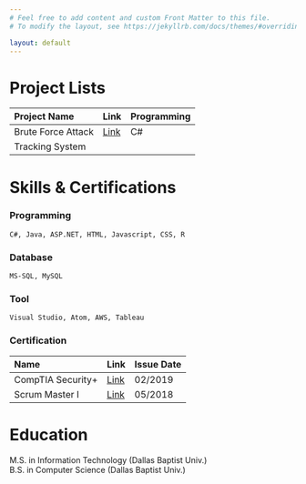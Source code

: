 ```yaml
---
# Feel free to add content and custom Front Matter to this file.
# To modify the layout, see https://jekyllrb.com/docs/themes/#overriding-theme-defaults

layout: default
---
```

# Project Lists


| Project Name       | Link                                        |Programming|
|:-------------------|:--------------------------------------------|:----------|
| Brute Force Attack | [Link](./bruteforce.html)                   | C#        |
| Tracking System    |                                             |           |


# Skills & Certifications

### Programming
```
C#, Java, ASP.NET, HTML, Javascript, CSS, R
```

### Database
```
MS-SQL, MySQL
```

### Tool
```
Visual Studio, Atom, AWS, Tableau
```

### Certification

| Name               | Link                                                                                              | Issue Date |
|:-------------------|:--------------------------------------------------------------------------------------------------|:-----------|
| CompTIA Security+  | [Link](https://www.youracclaim.com/badges/a6dd9df7-4961-478c-845f-ba0b477b57fa/linked_in_profile) | 02/2019    |
| Scrum Master I     | [Link](https://www.scrum.org/user/352129)                                                         | 05/2018    |

# Education
<dl>
<dt>M.S. in Information Technology (Dallas Baptist Univ.)</dt>
<dd></dd>
<dt>B.S. in Computer Science (Dallas Baptist Univ.)</dt>
<dd></dd>

</dl>
